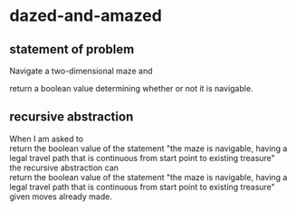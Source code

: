 # dazed-and-amazed

## statement of problem
  Navigate a two-dimensional maze and
  
  return a boolean value determining whether or not it is navigable.

## recursive abstraction
  When I am asked to
    <br>  return the boolean value of the statement "the maze is navigable, having a legal travel path that is continuous from start point to existing treasure"
    <br>the recursive abstraction can
  <br>  return the boolean value of the statement "the maze is navigable, having a legal travel path that is continuous from start point to existing treasure" given moves already made.

